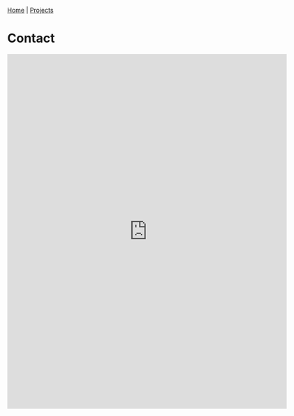 [Home](/) | [Projects](/projects) 

# Contact
<!-- We Are aware this is buggy -->
<iframe src="https://docs.google.com/forms/d/e/1FAIpQLSdEdmjKna_biYBx7pD-q0PjJ6riymZsxySbxhqp9t797WbbIg/viewform?embedded=true" width="640" height="812" frameborder="0" marginheight="0" marginwidth="0">Contact Form</iframe>